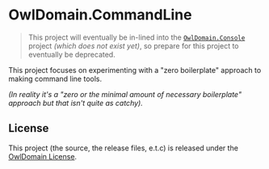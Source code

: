 # OwlDomain.CommandLine

> This project will eventually be in-lined into the [`OwlDomain.Console`](https://github.com/Owl-Domain/Console) project *(which does not exist yet)*, so prepare for this project to eventually be deprecated.

This project focuses on experimenting with a "zero boilerplate" approach to making command line tools.

*(In reality it's a "zero or the minimal amount of necessary boilerplate" approach but that isn't quite as catchy).*


## License

This project (the source, the release files, e.t.c) is released under the
[OwlDomain License](https://github.com/Owl-Domain/Media/blob/master/license.md).
